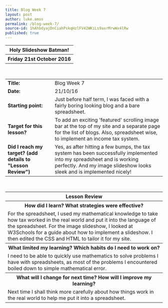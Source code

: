 ```yaml
---
title: Blog Week 7
layout: post
author: luke.amos
permalink: /blog-week-7/
source-id: 1hAhbdyajDnCiahPskqHzlFV42WKiLs9axrMrwWx4lRw
published: true
---
```

<table class="title">
<tr>
<th><strong>Holy Slideshow Batman!</strong></th>
</tr>
<tr>
<th><strong>Friday 21st October 2016</strong></th>
</tr>
</table>
<br />


<table>
  <tr>
  <td><strong>Title:</strong></td>
    <td>Blog Week 7</td>
  </tr>
  <tr>
  <td><strong>Date:</strong></td>
    <td>21/10/16</td>
  </tr>
  <tr>
  <td><strong>Starting point:</strong></td>
    <td>Just before half term, I was faced with a fairly boring looking blog and a bare spreadsheet.</td>
  </tr>
  <tr>
  <td><strong>Target for this lesson?</strong></td>
    <td>To add an exciting 'featured' scrolling image bar at the top of my site and a separate page for the list of blogs. Also, spreadsheet wise, to implement an income tax system.</td>
  </tr>
  <tr>
    <td><strong>Did I reach my target? 
    (add details to "Lesson Review")</strong></td>
    <td>Yes, as after hitting a few bumps, the tax system has been successfully implemented into my spreadsheet and is working perfectly. And my image slideshow looks sleek and is implemented nicely!</td>
  </tr>
</table>
<br />

<table>
  <tr>
  <th><strong>Lesson Review</strong></th>
  </tr>
  <tr>
  <th><strong>How did I learn? What strategies were effective?</strong></th>
  </tr>
  <tr>
    <td>For the spreadsheet, I used my mathematical knowledge to take how tax worked in the real world and put it into the language of the spreadsheet. For the image slideshow, I looked at W3Schools for a guide about how to implement a slideshow. I then edited the CSS and HTML to tailor it for my site.</td>
  </tr>
  <tr>
  <th><strong>What limited my learning? Which habits do I need to work on?</strong></th>
  </tr>
  <tr>
    <td>I need to be able to quickly use mathematics to solve problems I have with spreadsheets, as most of the problems I encountered boiled down to simple mathematical error. </td>
  </tr>
  <tr>
  <th><strong>What will I change for next time? How will I improve my learning?</strong></th>
  </tr>
  <tr>
    <td>Next time I shall think more carefully about how things work in the real world to help me put it into a spreadsheet.</td>
  </tr>
</table>
<br />


